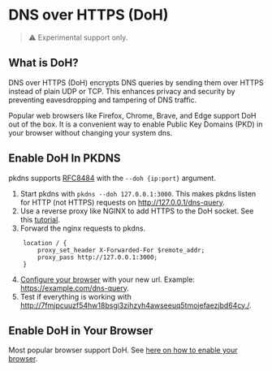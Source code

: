 # DNS over HTTPS (DoH)

> ⚠️ Experimental support only.

## What is DoH?

DNS over HTTPS (DoH) encrypts DNS queries by sending them over HTTPS instead of plain UDP or TCP. This enhances privacy and security by preventing eavesdropping and tampering of DNS traffic.

Popular web browsers like Firefox, Chrome, Brave, and Edge support DoH out of the box. It is a convenient way to enable Public Key Domains (PKD) in your browser without changing your system dns.

## Enable DoH In PKDNS

pkdns supports [RFC8484](https://datatracker.ietf.org/doc/html/rfc8484) with the `--doh {ip:port}` argument.

1. Start pkdns with `pkdns --doh 127.0.0.1:3000`. This makes pkdns listen for HTTP (not HTTPS) requests on http://127.0.0.1/dns-query.
2. Use a reverse proxy like NGINX to add HTTPS to the DoH socket. See this [tutorial](https://www.digitalocean.com/community/tutorials/how-to-secure-nginx-with-let-s-encrypt-on-ubuntu-22-04).
3. Forward the nginx requests to pkdns.

```
	location / {
        proxy_set_header X-Forwarded-For $remote_addr;
		proxy_pass http://127.0.0.1:3000;
	}
```
4. [Configure your browser](https://support.privadovpn.com/kb/article/848-how-to-enable-doh-on-your-browser/) with your new url. Example: https://example.com/dns-query.
5. Test if everything is working with [http://7fmjpcuuzf54hw18bsgi3zihzyh4awseeuq5tmojefaezjbd64cy./](http://7fmjpcuuzf54hw18bsgi3zihzyh4awseeuq5tmojefaezjbd64cy./).


## Enable DoH in Your Browser

Most popular browser support DoH. See [here on how to enable your browser](https://support.privadovpn.com/kb/article/848-how-to-enable-doh-on-your-browser/).
